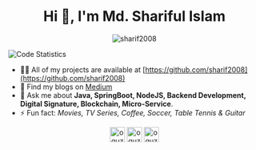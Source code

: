 <h1 align="center">Hi 👋, I'm Md. Shariful Islam</h1>

<p align="center">
  <img src="https://komarev.com/ghpvc/?username=sharif2008" alt="sharif2008" />
</p>

<img src="https://github-readme-stats.vercel.app/api?username=sharif2008&count_private=true&show_icons=true&theme=yeblu" alt="Code Statistics">


- 👨‍💻 All of my projects are available at [https://github.com/sharif2008](https://github.com/sharif2008)
- 📝 Find my blogs on [Medium](https://medium.com/@sharif2008)
- 💬 Ask me about **Java, SpringBoot, NodeJS, Backend Development, Digital Signature, Blockchain, Micro-Service**.
- ⚡ Fun fact: *Movies, TV Series, Coffee, Soccer, Table Tennis & Guitar*

<p align="center">
<a href="https://www.linkedin.com/in/sharif2008/" target="blank"><img align="center" src="https://cdn.jsdelivr.net/npm/simple-icons@3.0.1/icons/linkedin.svg" alt="oguzhankarahan" height="30" width="30" /></a>
<a href="https://stackoverflow.com/users/1540689/sharif2008" target="blank"><img align="center" src="https://cdn.jsdelivr.net/npm/simple-icons@3.0.1/icons/stackoverflow.svg" alt="oguzhankarahan" height="30" width="30" /></a>
<a href="https://medium.com/@sharif2008" target="blank"><img align="center" src="https://cdn.jsdelivr.net/npm/simple-icons@3.13.0/icons/medium.svg" alt="oguzhankarahan" height="30" width="30" /></a>

</p>
<!--
**sharif2008/sharif2008** is a ✨ _special_ ✨ repository because its `README.md` (this file) appears on your GitHub profile.

Here are some ideas to get you started:

- 🔭 I’m currently working on ...
- 🌱 I’m currently learning ...
- 👯 I’m looking to collaborate on ...
- 🤔 I’m looking for help with ...
- 💬 Ask me about ...
- 📫 How to reach me: ...
- 😄 Pronouns: ...
- ⚡ Fun fact: ...
-->
